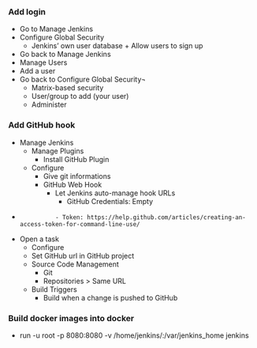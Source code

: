 ### Add login ###
- Go to Manage Jenkins
- Configure Global Security
    - Jenkins’ own user database + Allow users to sign up
- Go back to Manage Jenkins
- Manage Users
- Add a user
- Go back to Configure Global Security¬
    - Matrix-based security
    - User/group to add (your user)
    - Administer

### Add GitHub hook ###
- Manage Jenkins
    - Manage Plugins
        - Install GitHub Plugin
    - Configure
        - Give git informations
        - GitHub Web Hook
            - Let Jenkins auto-manage hook URLs
                - GitHub Credentials: Empty
-               - Token: https://help.github.com/articles/creating-an-access-token-for-command-line-use/
- Open a task
    - Configure
    - Set GitHub url in GitHub project
    - Source Code Management
        - Git
        - Repositories > Same URL
    - Build Triggers
        - Build when a change is pushed to GitHub

### Build docker images into docker ###
- run -u root -p 8080:8080 -v /home/jenkins/:/var/jenkins_home jenkins
